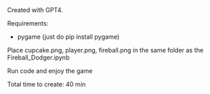 Created with GPT4.

Requirements:

- pygame (just do pip install pygame)

Place cupcake.png, player.png, fireball.png in the same folder as the Fireball_Dodger.ipynb

Run code and enjoy the game

Total time to create: 40 min
